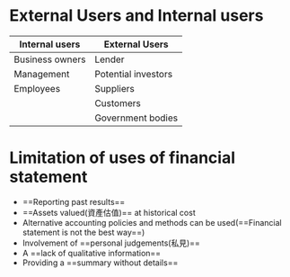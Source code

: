 # External Users and Internal users

| Internal users  | External Users      |
| --------------- | ------------------- |
| Business owners | Lender              |
| Management      | Potential investors |
| Employees       | Suppliers           |
|                 | Customers           |
|                 | Government bodies   |
# Limitation of uses of financial statement
- ==Reporting past results==
- ==Assets valued(資產估值)== at historical cost
- Alternative accounting policies and methods can be used(==Financial statement is not the best way==)
- Involvement of ==personal judgements(私見)==
- A ==lack of qualitative information==
- Providing a ==summary without details==

